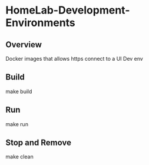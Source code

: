 # HomeLab-Development-Environments

## Overview
Docker images that allows https connect to a UI Dev env

## Build
make build

## Run
make run

## Stop and Remove
make clean
